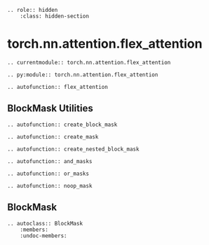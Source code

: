 ```{eval-rst}
.. role:: hidden
    :class: hidden-section
```

# torch.nn.attention.flex_attention

```{eval-rst}
.. currentmodule:: torch.nn.attention.flex_attention
```
```{eval-rst}
.. py:module:: torch.nn.attention.flex_attention
```
```{eval-rst}
.. autofunction:: flex_attention
```

## BlockMask Utilities

```{eval-rst}
.. autofunction:: create_block_mask
```
```{eval-rst}
.. autofunction:: create_mask
```
```{eval-rst}
.. autofunction:: create_nested_block_mask
```
```{eval-rst}
.. autofunction:: and_masks
```
```{eval-rst}
.. autofunction:: or_masks
```
```{eval-rst}
.. autofunction:: noop_mask
```

## BlockMask

```{eval-rst}
.. autoclass:: BlockMask
    :members:
    :undoc-members:
```